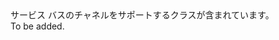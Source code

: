 <Namespace Name="Microsoft.ServiceBus.Channels">
  <Docs>
    <summary>サービス バスのチャネルをサポートするクラスが含まれています。</summary> 
    <remarks>To be added.</remarks>
  </Docs>
</Namespace>

